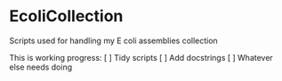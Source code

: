 # EcoliCollection
Scripts used for handling my E coli assemblies collection

This is working progress:
[ ] Tidy scripts
[ ] Add docstrings
[ ] Whatever else needs doing
